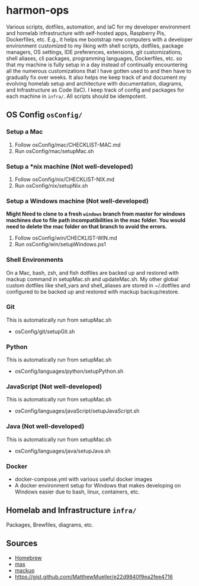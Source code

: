 # harmon-ops
Various scripts, dotfiles, automation, and IaC for my developer environment and homelab infrastructure with self-hosted apps, Raspberry Pis, Dockerfiles, etc. E.g., it helps me bootstrap new computers with a developer environment customized to my liking with shell scripts, dotfiles, package managers, OS settings, IDE preferences, extensions, git customizations, shell aliases, cli packages, programming languages, Dockerfiles, etc. so that my machine is fully setup in a day instead of continually encountering all the numerous customizations that I have gotten used to and then have to gradually fix over weeks. It also helps me keep track of and document my evolving homelab setup and architecture with documentation, diagrams, and Infrastructure as Code (IaC). I keep track of config and packages for each machine in `infra/`. All scripts should be idempotent.

## OS Config `osConfig/`
### Setup a Mac
1. Follow osConfig/mac/CHECKLIST-MAC.md
2. Run osConfig/mac/setupMac.sh

### Setup a *nix machine (Not well-developed)
1. Follow osConfig/nix/CHECKLIST-NIX.md
2. Run osConfig/nix/setupNix.sh

### Setup a Windows machine (Not well-developed)
**Might Need to clone to a fresh `windows` branch from master for windows machines due to file path incompatibilities in the mac folder. You would need to delete the mac folder on that branch to avoid the errors.**
1. Follow osConfig/win/CHECKLIST-WIN.md
2. Run osConfig/win/setupWindows.ps1

### Shell Environments
On a Mac, bash, zsh, and fish dotfiles are backed up and restored with mackup command in setupMac.sh and updateMac.sh. My other global custom dotfiles like shell_vars and shell_aliases are stored in ~/.dotfiles and configured to be backed up and restored with mackup backup/restore.

### Git
This is automatically run from setupMac.sh
- osConfig/git/setupGit.sh

### Python
This is automatically run from setupMac.sh
- osConfig/languages/python/setupPython.sh

### JavaScript (Not well-developed)
This is automatically run from setupMac.sh
- osConfig/languages/javaScript/setupJavaScript.sh

### Java (Not well-developed)
This is automatically run from setupMac.sh
- osConfig/languages/java/setupJava.sh

### Docker
- docker-compose.yml with various useful docker images
- A docker environment setup for Windows that makes developing on Windows easier due to bash, linux, containers, etc.

## Homelab and Infrastructure `infra/`
Packages, Brewfiles, diagrams, etc.

## Sources
- [Homebrew](https://brew.sh/)
- [mas](https://github.com/mas-cli/mas)
- [mackup](https://github.com/lra/mackup)
- https://gist.github.com/MatthewMueller/e22d9840f9ea2fee4716
